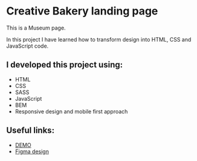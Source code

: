 # Creative Bakery landing page

This is a Museum page.

In this project I have learned how to transform design into HTML, CSS and JavaScript code.

## I developed this project using:
- HTML
- CSS
- SASS
- JavaScript
- BEM
- Responsive design and mobile first approach

## Useful links:
- [DEMO](https://yuran007.github.io/museum-landing-page/)
- [Figma design](https://www.figma.com/file/cRBCqE06cDrY3s4jX7h3iY/%D0%9D%D0%90%D0%9C%D0%A3-(Edit)?node-id=0%3A1)
